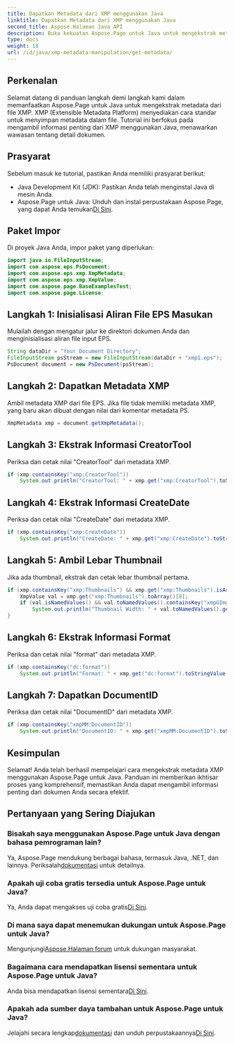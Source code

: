 ```yaml
---
title: Dapatkan Metadata dari XMP menggunakan Java
linktitle: Dapatkan Metadata dari XMP menggunakan Java
second_title: Aspose.Halaman Java API
description: Buka kekuatan Aspose.Page untuk Java untuk mengekstrak metadata XMP dengan mudah. Tingkatkan analisis dokumen dengan panduan langkah demi langkah kami!
type: docs
weight: 18
url: /id/java/xmp-metadata-manipulation/get-metadata/
---
```

## Perkenalan
Selamat datang di panduan langkah demi langkah kami dalam memanfaatkan Aspose.Page untuk Java untuk mengekstrak metadata dari file XMP. XMP (Extensible Metadata Platform) menyediakan cara standar untuk menyimpan metadata dalam file. Tutorial ini berfokus pada mengambil informasi penting dari XMP menggunakan Java, menawarkan wawasan tentang detail dokumen.
## Prasyarat
Sebelum masuk ke tutorial, pastikan Anda memiliki prasyarat berikut:
- Java Development Kit (JDK): Pastikan Anda telah menginstal Java di mesin Anda.
-  Aspose.Page untuk Java: Unduh dan instal perpustakaan Aspose.Page, yang dapat Anda temukan[Di Sini](https://releases.aspose.com/page/java/).
## Paket Impor
Di proyek Java Anda, impor paket yang diperlukan:
```java
import java.io.FileInputStream;
import com.aspose.eps.PsDocument;
import com.aspose.eps.xmp.XmpMetadata;
import com.aspose.eps.xmp.XmpValue;
import com.aspose.page.BaseExamplesTest;
import com.aspose.page.License;
```
## Langkah 1: Inisialisasi Aliran File EPS Masukan
Mulailah dengan mengatur jalur ke direktori dokumen Anda dan menginisialisasi aliran file input EPS.
```java
String dataDir = "Your Document Directory";
FileInputStream psStream = new FileInputStream(dataDir + "xmp1.eps");
PsDocument document = new PsDocument(psStream);
```
## Langkah 2: Dapatkan Metadata XMP
Ambil metadata XMP dari file EPS. Jika file tidak memiliki metadata XMP, yang baru akan dibuat dengan nilai dari komentar metadata PS.
```java
XmpMetadata xmp = document.getXmpMetadata();
```
## Langkah 3: Ekstrak Informasi CreatorTool
Periksa dan cetak nilai "CreatorTool" dari metadata XMP.
```java
if (xmp.containsKey("xmp:CreatorTool"))
    System.out.println("CreatorTool: " + xmp.get("xmp:CreatorTool").toStringValue());
```
## Langkah 4: Ekstrak Informasi CreateDate
Periksa dan cetak nilai "CreateDate" dari metadata XMP.
```java
if (xmp.containsKey("xmp:CreateDate"))
    System.out.println("CreateDate: " + xmp.get("xmp:CreateDate").toStringValue());
```
## Langkah 5: Ambil Lebar Thumbnail
Jika ada thumbnail, ekstrak dan cetak lebar thumbnail pertama.
```java
if (xmp.containsKey("xmp:Thumbnails") && xmp.get("xmp:Thumbnails").isArray()) {
    XmpValue val = xmp.get("xmp:Thumbnails").toArray()[0];
    if (val.isNamedValues() && val.toNamedValues().containsKey("xmpGImg:width"))
        System.out.println("Thumbnail Width: " + val.toNamedValues().get("xmpGImg:width").toInteger());
}
```
## Langkah 6: Ekstrak Informasi Format
Periksa dan cetak nilai "format" dari metadata XMP.
```java
if (xmp.containsKey("dc:format"))
    System.out.println("Format: " + xmp.get("dc:format").toStringValue());
```
## Langkah 7: Dapatkan DocumentID
Periksa dan cetak nilai "DocumentID" dari metadata XMP.
```java
if (xmp.containsKey("xmpMM:DocumentID"))
    System.out.println("DocumentID: " + xmp.get("xmpMM:DocumentID").toStringValue());
```
## Kesimpulan
Selamat! Anda telah berhasil mempelajari cara mengekstrak metadata XMP menggunakan Aspose.Page untuk Java. Panduan ini memberikan ikhtisar proses yang komprehensif, memastikan Anda dapat mengambil informasi penting dari dokumen Anda secara efektif.
## Pertanyaan yang Sering Diajukan
### Bisakah saya menggunakan Aspose.Page untuk Java dengan bahasa pemrograman lain?
 Ya, Aspose.Page mendukung berbagai bahasa, termasuk Java, .NET, dan lainnya. Periksalah[dokumentasi](https://reference.aspose.com/page/java/) untuk detailnya.
### Apakah uji coba gratis tersedia untuk Aspose.Page untuk Java?
 Ya, Anda dapat mengakses uji coba gratis[Di Sini](https://releases.aspose.com/).
### Di mana saya dapat menemukan dukungan untuk Aspose.Page untuk Java?
 Mengunjungi[Aspose.Halaman forum](https://forum.aspose.com/c/page/39) untuk dukungan masyarakat.
### Bagaimana cara mendapatkan lisensi sementara untuk Aspose.Page untuk Java?
 Anda bisa mendapatkan lisensi sementara[Di Sini](https://purchase.aspose.com/temporary-license/).
### Apakah ada sumber daya tambahan untuk Aspose.Page untuk Java?
 Jelajahi secara lengkap[dokumentasi](https://reference.aspose.com/page/java/) dan unduh perpustakaannya[Di Sini](https://releases.aspose.com/page/java/).